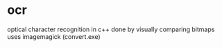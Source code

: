# ocr
optical character recognition in c++
done by visually comparing bitmaps
uses imagemagick (convert.exe)
